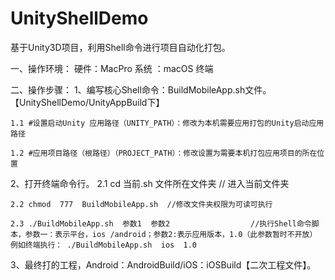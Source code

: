 # UnityShellDemo
基于Unity3D项目，利用Shell命令进行项目自动化打包。

一、操作环境：
硬件：MacPro  系统 ：macOS 终端

二、操作步骤：
1、编写核心Shell命令：BuildMobileApp.sh文件。 【UnityShellDemo/UnityAppBuild下】

    1.1 #设置启动Unity 应用路径（UNITY_PATH）：修改为本机需要应用打包的Unity启动应用路径
    
    1.2 #应用项目路径（根路径）（PROJECT_PATH）：修改设置为需要本机打包应用项目的所在位置
    
2、打开终端命令行。
    2.1 cd 当前.sh 文件所在文件夹        // 进入当前文件夹
    
    2.2 chmod  777  BuildMobileApp.sh  //修改文件夹权限为可读可执行
    
    2.3 ./BuildMobileApp.sh  参数1  参数2                  //执行Shell命令脚本，参数一：表示平台，ios /android；参数2:表示应用版本，1.0（此参数暂时不开放）
    例如终端执行： ./BuildMobileApp.sh  ios  1.0
    
3、最终打的工程，Android：AndroidBuild/iOS：iOSBuild【二次工程文件】。
